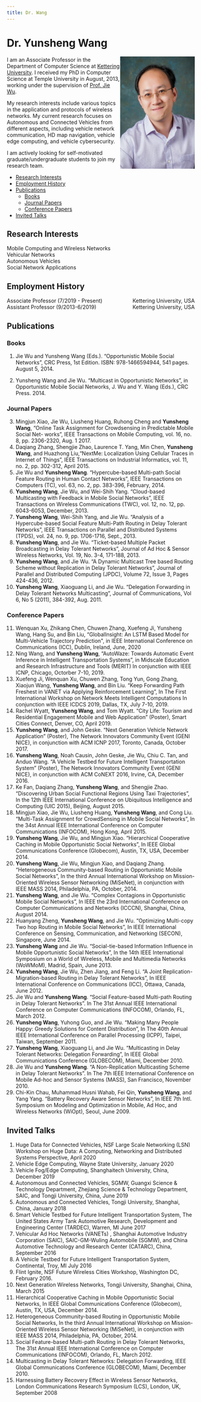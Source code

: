 ```yaml
---
title: Dr. Wang
---
```


# Dr. Yunsheng Wang

<img align="right" width="200" height="300" src="assets/Wang_Yunsheng.jpg">

I am an Associate Professor in the Department of Computer Science at [Kettering University](https://www.kettering.edu/). I received my PhD in Computer Science at Temple University in August, 2013, working under the supervision of [Prof. Jie Wu](https://cis.temple.edu/~wu/).

My research interests include various topics in the application and protocols of wireless networks. My current research focuses on Autonomous and Connected Vehicles from different aspects, including vehicle network communication, HD map navigation, vehicle edge computing, and vehicle cybersecurity.   

I am actively looking for self-motivated graduate/undergraduate students to join my research team.

 - [Research Interests](#Research-Interests)
 - [Employment History](#Employment-History)
 - [Publications](#Publications)
    - [Books](#Books)
    - [Journal Papers](#Journal-Papers)
    - [Conference Papers](#Conference-Papers)
 - [Invited Talks](#Invited-Talks)

## Research Interests
Mobile Computing and Wireless Networks <br>
Vehicular Networks <br>
Autonomous Vehicles <br>
Social Network Applications <br>

## Employment History
<p>
  <span style="float: left">Associate Professor (7/2019 - Present)</span>
  <span style="float: right">Kettering University, USA</span>
<br>
  <span style="float: left">Assistant Professor (9/2013-6/2019)</span>
  <span style="float: right">Kettering University, USA</span>
<br>
<p>

 
## Publications

### Books

1. Jie Wu and Yunsheng Wang (Eds.). “Opportunistic Mobile Social Networks”, CRC Press, 1st Edition. ISBN: 978-1466594944, 541 pages. August 5, 2014.

2. Yunsheng Wang and Jie Wu. “Multicast in Opportunistic Networks”, in Opportunistic Mobile Social Networks, J. Wu and Y. Wang (Eds.), CRC Press. 2014.

### Journal Papers

3. Mingjun Xiao, Jie Wu, Liusheng Huang, Ruhong Cheng and <b>Yunsheng Wang</b>, “Online Task Assignment for Crowdsensing in Predictable Mobile Social Net- works”, IEEE Transactions on Mobile Computing, vol. 16, no. 8, pp. 2306-2320, Aug. 1 2017.
4. Daqiang Zhang, Shengjie Zhao, Laurence T. Yang, Min Chen, <b>Yunsheng Wang</b>, and Huazhong Liu,“NextMe: Localization Using Cellular Traces in Internet of Things”, IEEE Transactions on Industrial Informatics, vol. 11, no. 2, pp. 302-312, April 2015.
5. Jie Wu and <b>Yunsheng Wang</b>. “Hypercube-based Multi-path Social Feature Routing in Human Contact Networks”, IEEE Transactions on Computers (TC), vol. 63, no. 2, pp. 383-396, February, 2014.
6. <b>Yunsheng Wang</b>, Jie Wu, and Wei-Shih Yang. “Cloud-based Multicasting with Feedback in Mobile Social Networks”, IEEE Transactions on Wireless Communications (TWC), vol. 12, no. 12, pp. 6043-6053, December, 2013.
7. <b>Yunsheng Wang</b>, Wei-Shih Yang, and Jie Wu. “Analysis of a Hypercube-based Social Feature Multi-Path Routing in Delay Tolerant Networks”, IEEE Transactions on Parallel and Distributed Systems (TPDS), vol. 24, no. 9, pp. 1706-1716, Sept., 2013.
8. <b>Yunsheng Wang</b>, and Jie Wu. “Ticket-based Multiple Packet Broadcasting in Delay Tolerant Networks”, Journal of Ad Hoc & Sensor Wireless Networks, Vol. 19, No. 3-4, 171-188, 2013.
9. <b>Yunsheng Wang</b>, and Jie Wu. “A Dynamic Multicast Tree based Routing Scheme without Replication in Delay Tolerant Networks”, Journal of Parallel and Distributed Computing (JPDC), Volume 72, Issue 3, Pages 424-436, 2012.
10. <b>Yunsheng Wang</b>, Xiaoguang Li, and Jie Wu. “Delegation Forwarding in Delay Tolerant Networks Multicasting”, Journal of Communications, Vol 6, No 5 (2011), 384-392, Aug. 2011.

### Conference Papers

11. Wenquan Xu, Zhikang Chen, Chuwen Zhang, Xuefeng Ji, </b>Yunsheng Wang</b>, Hang Su, and Bin Liu, “GlobalInsight: An LSTM Based Model for Multi-Vehicle Trajectory Prediction", in IEEE International Conference on Communications (ICC), Dublin, Ireland, June, 2020
12. Ning Wang, and <b>Yunsheng Wang</b>, “AutoWaze: Towards Automatic Event Inference in Intelligent Transportation Systems”, in Midscale Education and Research Infrastructure and Tools (MERIT) In conjunction with IEEE ICNP, Chicago, Octorber 7-10, 2019.
13. Xuefeng Ji, Wenquan Xu, Chuwen Zhang, Tong Yun, Gong Zhang, Xiaojun Wang, <b>Yunsheng Wang</b>, and Bin Liu. “Keep Forwarding Path Freshest in VANET via Applying Reinforcement Learning”, In The First International Workshop on Network Meets Intelligent Computations In conjunction with IEEE ICDCS 2019, Dallas, TX, July 7-10, 2019.
14. Rachel Wyatt, <b>Yunsheng Wang</b>, and Tom Wyatt. “City Life: Tourism and Residential Engagement Mobile and Web Application” (Poster), Smart Cities Connect, Denver, CO, April 2019.
15. <b>Yunsheng Wang</b>, and John Geske. “Next Generation Vehicle Network Application” (Poster), The Network Innovators Community Event (GENI NICE), in conjunction with ACM ICNP 2017, Toronto, Canada, October 2017.
16. <b>Yunsheng Wang</b>, Noah Causin, John Geske, Jie Wu, Chiu C. Tan, and Anduo Wang. “A Vehicle Testbed for Future Intelligent Transportation System” (Poster), The Network Innovators Community Event (GENI NICE), in conjunction with ACM CoNEXT 2016, Irvine, CA, December 2016.
17. Ke Fan, Daqiang Zhang, <b>Yunsheng Wang</b>, and Shengjie Zhao. “Discovering Urban Social Functional Regions Using Taxi Trajectories”, In the 12th IEEE International Conference on Ubiquitous Intelligence and Computing (UIC 2015), Beijing, August 2015.
18. Mingjun Xiao, Jie Wu, Liusheng Huang, <b>Yunsheng Wang</b>, and Cong Liu. “Multi-Task Assignment for CrowdSensing in Mobile Social Networks”, In the 34st Annual IEEE International Conference on Computer Communications (INFOCOM), Hong Kong, April 2015.
19. <b>Yunsheng Wang</b>, Jie Wu, and Mingjun Xiao. “Hierarchical Cooperative Caching in Mobile Opportunistic Social Networks”, In IEEE Global Communications Conference (Globecom), Austin, TX, USA, December 2014.
20. <b>Yunsheng Wang</b>, Jie Wu, Mingjun Xiao, and Daqiang Zhang. “Heterogeneous Community-based Routing in Opportunistic Mobile Social Networks”, In the third Annual International Workshop on Mission-Oriented Wireless Sensor Networking (MiSeNet), in conjunction with IEEE MASS 2014, Philadelphia, PA, October, 2014.
21. <b>Yunsheng Wang</b>, and Jie Wu. “Complex Contagions in Opportunistic Mobile Social Networks”, In IEEE the 23rd International Conference on Computer Communications and Networks (ICCCN), Shanghai, China, August 2014.
22. Huanyang Zheng, <b>Yunsheng Wang</b>, and Jie Wu. “Optimizing Multi-copy Two hop Routing in Mobile Social Networks”, In IEEE International Conference on Sensing, Communication, and Networking (SECON), Singapore, June 2014.
23. <b>Yunsheng Wang</b> and Jie Wu. “Social-tie-based Information Influence in Mobile Opportunistic Social Networks”, In the 14th IEEE International Symposium on a World of Wireless, Mobile and Multimedia Networks (WoWMoM), Madrid, Spain, June 2013.
24. <b>Yunsheng Wang</b>, Jie Wu, Zhen Jiang, and Feng Li. “A Joint Replication-Migration-based Routing in Delay Tolerant Networks”, In IEEE International Conference on Communications (ICC), Ottawa, Canada, June 2012.
25. Jie Wu and <b>Yunsheng Wang</b>. “Social Feature-based Multi-path Routing in Delay Tolerant Networks”. In The 31st Annual IEEE International Conference on Computer Communications (INFOCOM), Orlando, FL, March 2012.
26. <b>Yunsheng Wang</b>, Yuhong Guo, and Jie Wu. “Making Many People Happy: Greedy Solutions for Content Distribution”, In The 40th Annual IEEE International Conference on Parallel Processing (ICPP), Taipei, Taiwan, September 2011.
27. <b>Yunsheng Wang</b>, Xiaoguang Li, and Jie Wu. “Multicasting in Delay Tolerant Networks: Delegation Forwarding”, In IEEE Global Communications Conference (GLOBECOM), Miami, December 2010.
28. Jie Wu and <b>Yunsheng Wang</b>. “A Non-Replication Multicasting Scheme in Delay Tolerant Networks”. In The 7th IEEE International Conference on Mobile Ad-hoc and Sensor Systems (MASS), San Francisco, November 2010.
29. Chi-Kin Chau, Muhammad Husni Wahab, Fei Qin, <b>Yunsheng Wang</b>, and Yang Yang. “Battery Recovery Aware Sensor Networks”, In IEEE 7th Intl. Symposium on Modeling and Optimization in Mobile, Ad Hoc, and Wireless Networks (WiOpt), Seoul, June 2009.

## Invited Talks

1. Huge Data for Connected Vehicles, NSF Large Scale Networking (LSN) Workshop on Huge Data: A Computing, Networking and Distributed Systems Perspective, April 2020
2. Vehicle Edge Computing, Wayne State University, January 2020
3. Vehicle Fog/Edge Computing, Shanghaitech University, China, December 2019
4. Autonomous and Connected Vehicles, SGMW, Guangxi Science & Technology Department, Zhejiang Science & Technology Department, SAIC, and Tongji University, China, June 2019
5. Autonomous and Connected Vehicles, Tongji University, Shanghai, China, January 2018
6. Smart Vehicle Testbed for Future Intelligent Transportation System, The United States Army Tank Automotive Research, Development and Engineering Center
(TARDEC), Warren, MI June 2017
7. Vehicular Ad Hoc Networks (VANETs) , Shanghai Automotive Industry Corporation (SAIC), SAIC-GM-Wuling Automobile (SGMW), and China Automotive
Technology and Research Center (CATARC), China, September 2016
8. A Vehicle Testbed for Future Intelligent Transportation System, Continental, Troy, MI July 2016
9. Flint Ignite, NSF Future Wireless Cities Workshop, Washington DC, February 2016.
10. Next Generation Wireless Networks, Tongji University, Shanghai, China, March 2015
11. Hierarchical Cooperative Caching in Mobile Opportunistic Social Networks, In IEEE Global Communications Conference (Globecom), Austin, TX, USA, December 2014.
12. Heterogeneous Community-based Routing in Opportunistic Mobile Social Networks, In the third Annual International Workshop on Mission-Oriented Wireless Sensor Networking (MiSeNet), in conjunction with IEEE MASS 2014, Philadelphia, PA, October, 2014.
13. Social Feature-based Multi-path Routing in Delay Tolerant Networks, The 31st Annual IEEE International Conference on Computer Communications (INFOCOM), Orlando, FL, March 2012.
14. Multicasting in Delay Tolerant Networks: Delegation Forwarding, IEEE Global Communications Conference (GLOBECOM), Miami, December 2010.
15. Harnessing Battery Recovery Effect in Wireless Sensor Networks, London Communications Research Symposium (LCS), London, UK, September 2008
